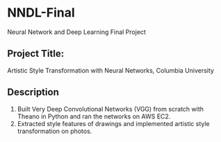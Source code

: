 # NNDL-Final
Neural Network and Deep Learning Final Project

## Project Title:
Artistic Style Transformation with Neural Networks, Columbia University

## Description
1. Built Very Deep Convolutional Networks (VGG) from scratch with Theano in Python and ran the networks on AWS EC2.
2. Extracted style features of drawings and implemented artistic style transformation on photos.


